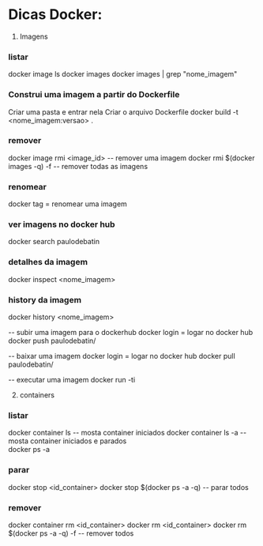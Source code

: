 # Dicas Docker:

1) Imagens

### listar 
docker image ls
docker images
docker images | grep "nome_imagem"


### Construi uma imagem a partir do Dockerfile
Criar uma pasta e entrar nela
Criar o arquivo Dockerfile
docker build -t <nome_imagem:versao> .

### remover
docker image rmi <image_id>                         -- remover uma imagem
docker rmi $(docker images -q) -f                   -- remover todas as imagens

### renomear
docker tag <id da imagem> <novo nome da imagem> = renomear uma imagem

### ver imagens no docker hub
docker search paulodebatin

### detalhes da imagem
docker inspect <nome_imagem> 

### history da imagem
docker history <nome_imagem>

-- subir uma imagem para o dockerhub
docker login = logar no docker hub
docker push paulodebatin/<nome da imagem>

-- baixar uma imagem
docker login = logar no docker hub
docker pull paulodebatin/<nome da imagem>

-- executar uma imagem
docker run -ti <nome da imagem>


2) containers

### listar
docker container ls 	-- mosta container iniciados
docker container ls -a 	-- mosta container iniciados e parados	
docker ps -a                                    

### parar
docker stop <id_container>
docker stop $(docker ps -a -q)                  -- parar todos

### remover
docker container rm <id_container>
docker rm <id_container>
docker rm $(docker ps -a -q) -f                  -- remover todos